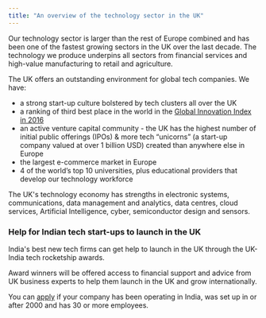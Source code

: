 ```yaml
---
title: "An overview of the technology sector in the UK"
---
```


Our technology sector is larger than the rest of Europe combined and has been one of the fastest growing sectors in the UK over the last decade. The technology we produce underpins all sectors from financial services and high-value manufacturing to retail and agriculture. 
 
The UK offers an outstanding environment for global tech companies. We have:
 
- a strong start-up culture bolstered by tech clusters all over the UK
- a ranking of third best place in the world in the  [Global Innovation Index in 2016](https://www.globalinnovationindex.org/analysis-indicator)
- an active venture capital community - the UK has the highest number of initial public offerings (IPOs) & more tech “unicorns” (a start-up company valued at over 1 billion USD) created than anywhere else in Europe
- the largest e-commerce market in Europe
- 4 of the world’s top 10 universities, plus educational providers that develop our technology workforce
 
The UK's technology economy has strengths in electronic systems, communications, data management and analytics, data centres, cloud services, Artificial Intelligence, cyber, semiconductor design and sensors.  
 
### Help for Indian tech start-ups to launch in the UK
India's best new tech firms can get help to launch in the UK through the UK-India tech rocketship awards.

Award winners will be offered access to financial support and advice from UK business experts to help them launch in the UK and grow internationally.

You can [apply](https://www.events.trade.gov.uk/tech-rocketship-awards-2017) if your company has been operating in India, was set up in or after 2000 and has 30 or more employees.
